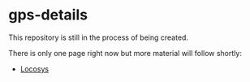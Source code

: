 # gps-details

This repository is still in the process of being created.

There is only one page right now but more material will follow shortly:

- [Locosys](devices/locosys/README.md)
